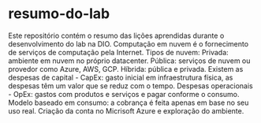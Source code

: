 # resumo-do-lab
Este repositório contém o resumo das lições aprendidas durante o desenvolvimento do lab na DIO. 
Computação em nuvem é o fornecimento de serviços de computação pela Internet.
Tipos de nuvem:
Privada: ambiente em nuvem no próprio datacenter.
Pública: serviços de nuvem ou provedor como Azure, AWS, GCP.
Híbrida: pública e privada.
Existem as despesas de capital - CapEx: gasto inicial em infraestrutura física, as despesas têm um valor que se reduz com o tempo.
Despesas operacionais - OpEx: gastos com produtos e serviços e pagar conforme o consumo.
Modelo baseado em consumo: a cobrança é feita apenas em base no seu uso real.
Criação da conta no Micrisoft Azure e exploração do ambiente.
